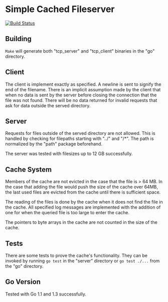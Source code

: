 
# Simple Cached Fileserver

[![Build Status](https://travis-ci.org/natebrennand/cached_fileserver.svg)](https://travis-ci.org/natebrennand/cached_fileserver)


## Building
`Make` will generate both "tcp_server" and "tcp_client" binaries in the "go" directory.




## Client
The client is implement exactly as specified.
A newline is sent to signify the end of the filename.
There is an implicit assumption made by the client that when no data is sent by the server before closing the connection that the file was not found.
There will be no data returned for invalid requests that ask for data outside the served directory.




## Server
Requests for files outside of the served directory are not allowed.
This is handled by checking for filepaths starting with "../" and "/*".
The path is normalized by the "path" package beforehand.

The server was tested with filesizes up to 12 GB successfully.




## Cache System
Members of the cache are not evicted in the case that the file is > 64 MB.
In the case that adding the file would push the size of the cache over 64MB, the last used files are evicted from the cache until there is sufficient space.

The reading of the files is done by the cache when it does not find the file in the cache.
All specified log messages are implemented with the addition of one for when the queried file is too large to enter the cache.

The pointers to byte arrays in the cache are not counted in the size of the cache.




## Tests
There are some tests to prove the cache's functionality.
They can be invoked by running `go test` in the "server" directory or `go test ./...` from the "go" directory.




## Go Version
Tested with Go 1.1 and 1.3 successfully.



